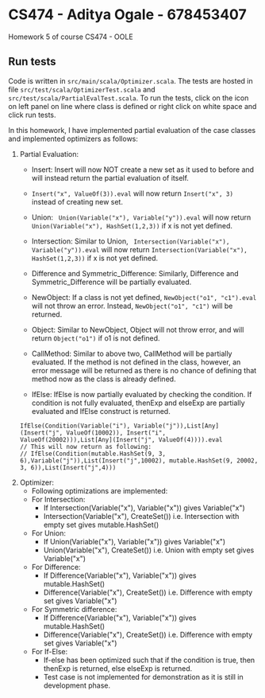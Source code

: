 # CS474 - Aditya Ogale - 678453407
Homework 5 of course CS474 - OOLE

## Run tests
Code is written in ```src/main/scala/Optimizer.scala```. The tests are hosted in file ```src/test/scala/OptimizerTest.scala``` and ```src/test/scala/PartialEvalTest.scala```. To run the tests, click on the icon on left panel on line where class is defined or right click on white space and click run tests.

In this homework, I have implemented partial evaluation of the case classes and implemented optimizers as follows:

1. Partial Evaluation:
    - Insert: Insert will now NOT create a new set as it used to before and will instead return the partial evaluation of itself.
    - ``` Insert("x", ValueOf(3)).eval ``` will now return ```Insert("x", 3)``` instead of creating new set.
    
    - Union: ``` Union(Variable("x"), Variable("y")).eval``` will now return ```Union(Variable("x"), HashSet(1,2,3))``` if x is not yet defined.

    - Intersection: Similar to Union, ``` Intersection(Variable("x"), Variable("y")).eval``` will now return ```Intersection(Variable("x"), HashSet(1,2,3))``` if x is not yet defined.

    - Difference and Symmetric_Difference: Similarly, Difference and Symmetric_Difference will be partially evaluated.

    - NewObject: If a class is not yet defined, ``` NewObject("o1", "c1").eval ``` will not throw an error. Instead, ``` NewObject("o1", "c1") ``` will be returned.

    - Object: Similar to NewObject, Object will not throw error, and will return ``` Object("o1") ``` if o1 is not defined.

    - CallMethod: Similar to above two, CallMethod will be partially evaluated. If the method is not defined in the class, however, an error message will be returned as there is no chance of defining that method now as the class is already defined.
    
    - IfElse: IfElse is now partially evaluated by checking the condition. If condition is not fully evaluated, thenExp and elseExp are partially evaluated and IfElse construct is returned. 
    ```
    IfElse(Condition(Variable("i"), Variable("j")),List[Any](Insert("j", ValueOf(10002)), Insert("i", ValueOf(20002))),List[Any](Insert("j", ValueOf(4)))).eval
    // This will now return as following:
    // IfElse(Condition(mutable.HashSet(9, 3, 6),Variable("j")),List(Insert("j",10002), mutable.HashSet(9, 20002, 3, 6)),List(Insert("j",4)))
    
2. Optimizer:
    - Following optimizations are implemented:
    - For Intersection: 
        - If Intersection(Variable("x"), Variable("x")) gives Variable("x")
        - Intersection(Variable("x"), CreateSet()) i.e. Intersection with empty set gives mutable.HashSet()
    - For Union:
        - If Union(Variable("x"), Variable("x")) gives Variable("x")
        - Union(Variable("x"), CreateSet()) i.e. Union with empty set gives Variable("x")
    - For Difference:
        - If Difference(Variable("x"), Variable("x")) gives mutable.HashSet()
        - Difference(Variable("x"), CreateSet()) i.e. Difference with empty set gives Variable("x")
    - For Symmetric difference:
        - If Difference(Variable("x"), Variable("x")) gives mutable.HashSet()
        - Difference(Variable("x"), CreateSet()) i.e. Difference with empty set gives Variable("x")
    - For If-Else:
        - If-else has been optimized such that if the condition is true, then thenExp is returned, else elseExp is returned.
        - Test case is not implemented for demonstration as it is still in development phase.
